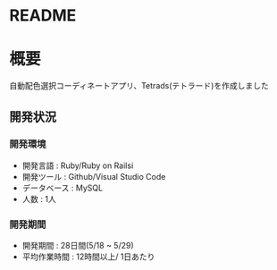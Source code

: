 # README
# 概要
自動配色選択コーディネートアプリ、Tetrads(テトラード)を作成しました

## 開発状況
### 開発環境  
  - 開発言語  :  Ruby/Ruby on Railsi 
  - 開発ツール  :  Github/Visual Studio Code  
  - データベース  :  MySQL  
  - 人数  :  1人  

### 開発期間  
  - 開発期間 : 28日間(5/18 ~ 5/29)  
  - 平均作業時間 : 12時間以上/ 1日あたり 
